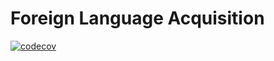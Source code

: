 # Foreign Language Acquisition

[![codecov](https://codecov.io/gh/alnah/fla/branch/main/graph/badge.svg)](https://codecov.io/gh/alnah/fla)
